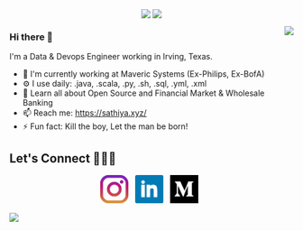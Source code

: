 <p align="center">
  <img align="center" src="https://github.com/smallnest/smallnest/raw/master/developer.gif"/>
<img align="center" src="https://github-profile-trophy.vercel.app/?username=sathiyarajan&title=MultipleLang,Star,Follower,Commit,Issue" style="max-width:100%;">
</p>

<img align="right" src="https://github-readme-stats.vercel.app/api?username=sathiyarajan&show_icons=true&icon_color=805AD5&text_color=718096&bg_color=ffffff&hide_title=true" />

### Hi there 👋

I'm a Data & Devops Engineer working in Irving, Texas. 

- 🏢 I'm currently working at Maveric Systems (Ex-Philips, Ex-BofA)
- ⚙️ I use daily: .java, .scala, .py, .sh, .sql, .yml, .xml 
- 🌱 Learn all about Open Source and Financial Market & Wholesale Banking
- 📫 Reach me: https://sathiya.xyz/
- ⚡ Fun fact: Kill the boy, Let the man be born!
<!--
**Sathiyarajan/Sathiyarajan** is a ✨ _special_ ✨ repository because its `README.md` (this file) appears on your GitHub profile.

Here are some ideas to get you started:

- 🔭 I’m currently working on ...
- 🌱 I’m currently learning ...
- 👯 I’m looking to collaborate on ...
- 🤔 I’m looking for help with ...
- 💬 Ask me about ...
- 📫 How to reach me: ...
- 😄 Pronouns: ...
- ⚡ Fun fact: ...
-->

## Let's Connect :people_holding_hands:

<p align='center'>
  <a href="https://www.instagram.com/ivan_sathyadev/"><img height="50" src="https://github.com/NishkarshRaj/NishkarshRaj/blob/master/img/instagram.jpg?raw=true"></a>&nbsp;&nbsp;
<a href="https://in.linkedin.com/in/sathiyarajan-mariyappan-sathya-4225791b8"><img height="50" src="https://github.com/NishkarshRaj/NishkarshRaj/blob/master/img/linkedin.png?raw=true"></a>&nbsp;&nbsp;
<a href="https://medium.com/@shathi.ece"><img height="50" src="https://github.com/NishkarshRaj/NishkarshRaj/blob/master/img/medium.png?raw=true"></a>&nbsp;&nbsp;

![](https://visitor-badge.glitch.me/badge?page_id=sathiyarajan.sathiyarajan)

<!-- <a href="https://twitter.com/NishkarshRaj1"><img height="50" src="https://github.com/NishkarshRaj/NishkarshRaj/blob/master/img/twitter.png?raw=true"></a>&nbsp;&nbsp;
<a href="https://www.youtube.com/channel/UCbDBnnrPZVqybiDQB9kP1cA"><img height="50" src="https://github.com/NishkarshRaj/NishkarshRaj/blob/master/img/yt.png?raw=true"></a>&nbsp;&nbsp;
<a href="https://nishkarshraj.github.io"><img height="50" src="https://github.com/NishkarshRaj/NishkarshRaj/blob/master/img/website.png?raw=true"></a>&nbsp;&nbsp;
<a href="https://dev.to/nishkarshraj">
  <img height="60" src="https://d2fltix0v2e0sb.cloudfront.net/dev-badge.svg" alt="Nishkarsh Raj's DEV Profile" height="30" width="30">
</a>
  -->
</p>
